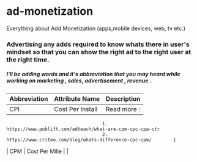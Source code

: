 # ad-monetization
Everything about Add Monetization (apps,mobile devices, web, tv etc.)


### Advertising any adds required to know whats there in user's mindset so that you can show the right ad to the right user at the right time.

##### I'll be adding words and it's abbreviation that you may heard while working on marketing , sales, advertisement , revenue .

| Abbreviation | Attribute Name | Description 
| ---          | ---            | ---         | 
|   CPI        |Cost Per Install |   Read more : 
                                       1. https://www.publift.com/adteach/what-are-cpm-cpc-cpa-ctr
                                       2. https://www.criteo.com/blog/whats-difference-cpc-cpm/        |
|     CPM      | Cost Per Mille	|             |
